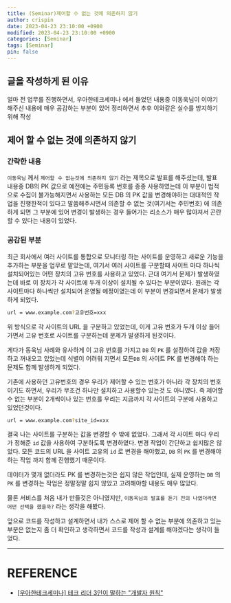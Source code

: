 ```yaml
---
title: (Seminar)제어할 수 없는 것에 의존하지 않기
author: crispin
date: 2023-04-23 23:10:00 +0900
modified: 2023-04-23 23:10:00 +0900
categories: [Seminar]
tags: [Seminar]
pin: false
---
```


## 글을 작성하게 된 이유

얼마 전  업무를 진행하면서, 우아한테크세미나 에서 들었던 내용중 이동욱님이 이야기 해주신 내용에 매우 공감하는 부분이 있어 정리하면서 추후 이와같은 실수를 방지하기 위해 작성

## 제어 할 수 없는 것에 의존하지 않기

### 간략한 내용

`이동욱님` 께서 `제어할 수 없는것에 의존하지 않기` 라는 제목으로 발표를 해주셨는데, 발표 내용중 DB의 PK 값으로 예전에는 주민등록 번호를 종종 사용하였는데 이 부분이 법적으로 수집이 불가능해지면서 사용하는 모든 DB 의 PK 값을 변경해야하는 대대적인 작업을 진행한적이 있다고 말씀해주시면서 의존할 수 없는 것(여기서는 주민번호) 에 의존하게 되면 그 부분에 있어 변경이 발생하는 경우 들어가는 리소스가 매우 많아져서 곤란할 수 있다는 내용이 있었다.



### 공감된 부분

최근 회사에서 여러 사이트를 통합으로 모니터링 하는 사이트를 운영하고 새로운 기능을 추가하는 부분을 업무로 맡았는데, 여기서 여러 사이트를 구분할때 사이트 마다 하나씩 설치되어있는 어떤 장치의 고유 번호를 사용하고 있었다. 근대 여기서 문제가 발생하였는데 바로 이 장치가 각 사이트에 두개 이상이 설치될 수 있다는 부분이였다. 원래는 각 사이트마다 하나씩만 설치되어 운영될 예정이였는데 이 부분이 변경되면서 문제가 발생하게 되었다.



```bash
url = www.example.com?고유번호=xxx
```

위 방식으로 각 사이트의 URL 을 구분하고 있었는데, 이게 고유 번호가 두개 이상 들어가면서 고유 번호로 사이트를 구분하는데 문제가 발생하게 된것이다.

게다가 동욱님 사례와 유사하게 이 고유 번호를 가지고 `DB` 의 `PK` 를 설정하여 값을 저장하고 꺼내오고 있었는데 식별이 어려워 지면서 모든`DB` 의 사이트 PK 를 변경해야 하는 문제도 함께 발생하게 되었다.

기존에 사용하던 고유번호의 경우 우리가 제어할 수 있는 번호가 아니라 각 장치의 번호이기도 하면서, 우리가 무조건 하나만 설치하고 사용할수 있는것 도 아니였다. 즉 제어할수 없는 부분이 2개씩이나 있는 번호를 우리는 지금까지 각 사이트의 구분에 사용하고 있었던것이다.



```bash
url = www.example.com?site_id=xxx
```

결국 나는 사이트를 구분하는 값을 변경할 수 밖에 없었다. 그래서 각 사이트 마다 우리가 정해준 `id` 값을 사용하여 구분하도록 변경하였다.
변경 작업이 간단하고 쉽지많은 않았다. 모든 코드의 URL 을 사이트 고유의 `id` 로 변경을 해야했고, `DB` 의 `PK` 를 변경해야하는 작업 까지 함께 진행했기 때문이다.

데이터가 몇개 없더라도 PK 를 변경하는것은 쉽지 않은 작업인데, 실제 운영하는 `DB` 의 `PK` 를 변경하는 작업은 정말정말 쉽지 않았고 고려해야할 내용도 매우 많았다.

물론 서비스를 처음 내가 만들것은 아니였지만, `이동욱님의 발표를 듣기 전의 나였더라면 어떤 선택을 했을까?` 라는 생각을 해봤다.

앞으로 코드를 작성하고 설계하면서 내가 스스로 제어 할 수 없는 부분에 의존하고 있는 부분은 없는지 좀 더 확인하고 생각하면서 코드를 작성과 설계를 해야겠다는 생각이 들었다.

----

# REFERENCE

- [[우아한테크세미나] 테크 리더 3인이 말하는 "개발자 원칙"](https://www.youtube.com/watch?v=DJCmvzhFVOI&t=180s)

